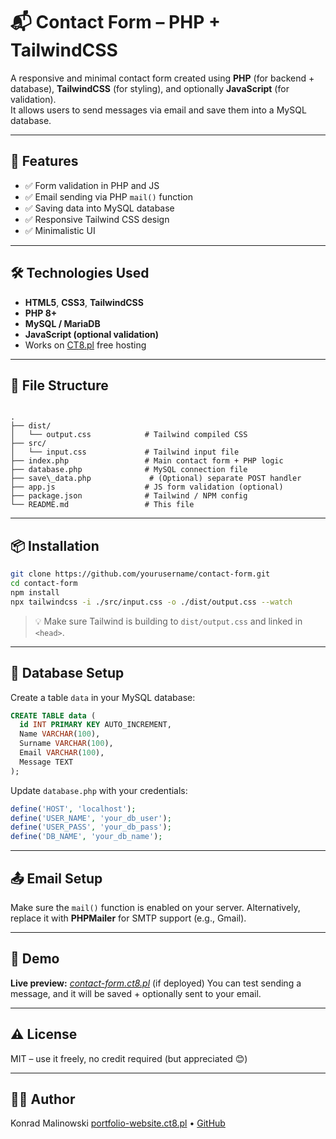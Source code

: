 # 📬 Contact Form – PHP + TailwindCSS

A responsive and minimal contact form created using **PHP** (for backend + database), **TailwindCSS** (for styling), and optionally **JavaScript** (for validation).  
It allows users to send messages via email and save them into a MySQL database.

---

## 🚀 Features

- ✅ Form validation in PHP and JS  
- ✅ Email sending via PHP `mail()` function  
- ✅ Saving data into MySQL database  
- ✅ Responsive Tailwind CSS design  
- ✅ Minimalistic UI

---

## 🛠 Technologies Used

- **HTML5**, **CSS3**, **TailwindCSS**
- **PHP 8+**
- **MySQL / MariaDB**
- **JavaScript (optional validation)**
- Works on [CT8.pl](https://ct8.pl) free hosting

---

## 📂 File Structure

```

.
├── dist/
│   └── output.css            # Tailwind compiled CSS
├── src/
│   └── input.css             # Tailwind input file
├── index.php                 # Main contact form + PHP logic
├── database.php              # MySQL connection file
├── save\_data.php             # (Optional) separate POST handler
├── app.js                    # JS form validation (optional)
├── package.json              # Tailwind / NPM config
└── README.md                 # This file

````

---

## 📦 Installation

```bash
git clone https://github.com/yourusername/contact-form.git
cd contact-form
npm install
npx tailwindcss -i ./src/input.css -o ./dist/output.css --watch
````

> 💡 Make sure Tailwind is building to `dist/output.css` and linked in `<head>`.

---

## 🔌 Database Setup

Create a table `data` in your MySQL database:

```sql
CREATE TABLE data (
  id INT PRIMARY KEY AUTO_INCREMENT,
  Name VARCHAR(100),
  Surname VARCHAR(100),
  Email VARCHAR(100),
  Message TEXT
);
```

Update `database.php` with your credentials:

```php
define('HOST', 'localhost');
define('USER_NAME', 'your_db_user');
define('USER_PASS', 'your_db_pass');
define('DB_NAME', 'your_db_name');
```

---

## 📤 Email Setup

Make sure the `mail()` function is enabled on your server.
Alternatively, replace it with **PHPMailer** for SMTP support (e.g., Gmail).


---

## 📧 Demo

**Live preview:** *[contact-form.ct8.pl](http://contact-form.ct8.pl)* (if deployed)
You can test sending a message, and it will be saved + optionally sent to your email.

---

## ⚠️ License

MIT – use it freely, no credit required (but appreciated 😊)

---

## 🧑‍💻 Author

Konrad Malinowski
[portfolio-website.ct8.pl](http://portfolio-website.ct8.pl) • [GitHub](https://github.com/konradxmalinowski)
